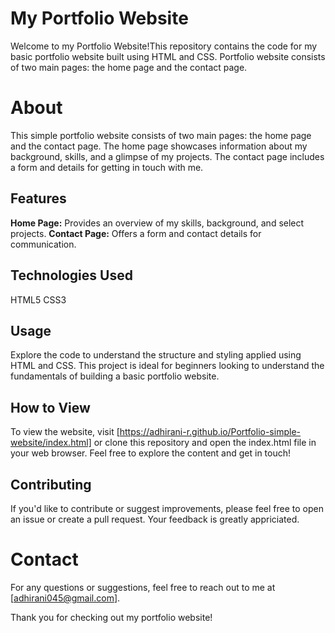# My Portfolio Website

Welcome to my Portfolio Website!This repository contains the code for my basic portfolio website built using HTML and CSS. Portfolio website consists of two main pages: the home page and the contact page. 

# About

This simple portfolio website consists of two main pages: the home page and the contact page. The home page showcases information about my background, skills, and a glimpse of my projects. The contact page includes a form and details for getting in touch with me.

## Features

**Home Page:** Provides an overview of my skills, background, and select projects.
**Contact Page:** Offers a form and contact details for communication.

## Technologies Used

HTML5
CSS3

## Usage

Explore the code to understand the structure and styling applied using HTML and CSS. This project is ideal for beginners looking to understand the fundamentals of building a basic portfolio website.

## How to View

To view the website, visit [https://adhirani-r.github.io/Portfolio-simple-website/index.html] or clone this repository and open the index.html file in your web browser. Feel free to explore the content and get in touch!

## Contributing

If you'd like to contribute or suggest improvements, please feel free to open an issue or create a pull request. Your feedback is greatly appriciated.

# Contact

For any questions or suggestions, feel free to reach out to me at [adhirani045@gmail.com].

Thank you for checking out my portfolio website!
